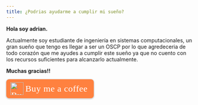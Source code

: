 ```yaml
---
title: ¿Podrias ayudarme a cumplir mi sueño?
---
```


**Hola soy adrian.**

Actualmente soy estudiante de ingeniería en sistemas computacionales, un gran sueño que tengo es llegar a ser un OSCP por lo que agredeceria de todo corazón que me ayudes a cumplir este sueño ya que no cuento con los recursos suficientes para alcanzarlo actualmente.

**Muchas gracias!!**

<style>.bmc-button img{height: 34px !important;width: 35px !important;margin-bottom: 1px !important;box-shadow: none !important;border: none !important;vertical-align: middle !important;}.bmc-button{padding: 7px 15px 7px 10px !important;line-height: 35px !important;height:51px !important;text-decoration: none !important;display:inline-flex !important;color:#FFFFFF !important;background-color:#FF813F !important;border-radius: 8px !important;border: 1px solid transparent !important;font-size: 24px !important;letter-spacing: 0.6px !important;box-shadow: 0px 1px 2px rgba(190, 190, 190, 0.5) !important;-webkit-box-shadow: 0px 1px 2px 2px rgba(190, 190, 190, 0.5) !important;margin: 0 auto !important;font-family:'Cookie', cursive !important;-webkit-box-sizing: border-box !important;box-sizing: border-box !important;}.bmc-button:hover, .bmc-button:active, .bmc-button:focus {-webkit-box-shadow: 0px 1px 2px 2px rgba(190, 190, 190, 0.5) !important;text-decoration: none !important;box-shadow: 0px 1px 2px 2px rgba(190, 190, 190, 0.5) !important;opacity: 0.85 !important;color:#FFFFFF !important;}</style><link href="https://fonts.googleapis.com/css?family=Cookie" rel="stylesheet"><a class="bmc-button" target="_blank" href="https://www.buymeacoffee.com/Intrusionz3r0"><img src="https://cdn.buymeacoffee.com/buttons/bmc-new-btn-logo.svg" alt="Buy me a coffee"><span style="margin-left:5px;font-size:24px !important;">Buy me a coffee</span></a>



<script data-name="BMC-Widget" src="https://cdnjs.buymeacoffee.com/1.0.0/widget.prod.min.js" data-id="Intrusionz3r0" data-description="Support me on Buy me a coffee!" data-message="Thank you for visiting. You can now buy me a coffee!" data-color="#FF813F" data-position="" data-x_margin="18" data-y_margin="18"></script>

